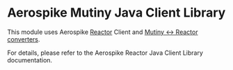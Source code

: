 Aerospike Mutiny Java Client Library
=====================================

This module uses Aerospike [Reactor](https://projectreactor.io/) Client
and [Mutiny <-> Reactor converters](https://smallrye.io/smallrye-mutiny/2.0.0/guides/converters/#integration-with-project-reactor).

For details, please refer to the Aerospike Reactor Java Client Library documentation.